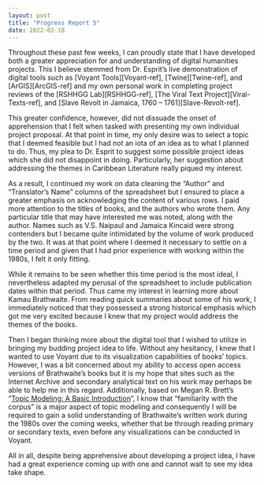 ```yaml
---
layout: post
title: "Progress Report 5"
date: 2022-02-18
---
```

<p align="left">
Throughout these past few weeks, I can proudly state that I have developed both a greater appreciation for and understanding of digital humanities projects. This I believe stemmed from Dr. Esprit’s live demonstration of digital tools such as [Voyant Tools][Voyant-ref], [Twine][Twine-ref], and [ArGIS][ArcGIS-ref] and my own personal work in completing project reviews of the [RSHHGG Lab][RSHHGG-ref], [The Viral Text Project][Viral-Texts-ref], and [Slave Revolt in Jamaica, 1760 – 1761][Slave-Revolt-ref].
</p>

This greater confidence, however, did not dissuade the onset of apprehension that I felt when tasked with presenting my own individual project proposal. At that point in time, my only desire was to select a topic that I deemed feasible but I had not an iota of an idea as to what I planned to do. Thus, my plea to Dr. Esprit to suggest some possible project ideas which she did not disappoint in doing. Particularly, her suggestion about addressing the themes in Caribbean Literature really piqued my interest.

As a result, I continued my work on data cleaning the “Author” and “Translator’s Name” columns of the spreadsheet but I ensured to place a greater emphasis on acknowledging the content of various rows. I paid more attention to the titles of books, and the authors who wrote them. Any particular title that may have interested me was noted, along with the author. Names such as V.S. Naipaul and Jamaica Kincaid were strong contenders but I became quite intimidated by the volume of work produced by the two. It was at that point where I deemed it necessary to settle on a time period and given that I had prior experience with working within the 1980s, I felt it only fitting.

While it remains to be seen whether this time period is the most ideal, I nevertheless adapted my perusal of the spreadsheet to include publication dates within that period. Thus came my interest in learning more about Kamau Brathwaite. From reading quick summaries about some of his work, I immediately noticed that they possessed a strong historical emphasis which got me very excited because I knew that my project would address the themes of the books.

Then I began thinking more about the digital tool that I wished to utilize in bringing my budding project idea to life. Without any hesitancy, I knew that I wanted to use Voyant due to its visualization capabilities of books’ topics. However, I was a bit concerned about my ability to access open access versions of Brathwaite’s books but it is my hope that sites such as the Internet Archive and secondary analytical text on his work may perhaps be able to help me in this regard. Additionally, based on Megan R. Brett’s “[Topic Modeling: A Basic Introduction][Brett-ref]”, I know that “familiarity with the corpus” is a major aspect of topic modeling and consequently I will be required to gain a solid understanding of Brathwaite’s written work during the 1980s over the coming weeks, whether that be through reading primary or secondary texts, even before any visualizations can be conducted in Voyant.

All in all, despite being apprehensive about developing a project idea, I have had a great experience coming up with one and cannot wait to see my idea take shape.


[Voyant-ref]: https://voyant-tools.org/
[Twine-ref]: https://twinery.org/
[ArcGIS-ref]: https://www.arcgis.com/index.html
[RSHHGG-ref]: https://rshhgglab.com/
[Viral-Texts-ref]: https://viraltexts.org/
[Slave-Revolt-ref]: http://revolt.axismaps.com/
[Brett-ref]: http://journalofdigitalhumanities.org/2-1/topic-modeling-a-basic-introduction-by-megan-r-brett/
